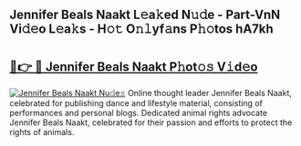 ## Jennifer Beals Naakt L𝚎a𝚔ed N𝚞𝚍e - Part-VnN Vi𝚍𝚎o L𝚎a𝚔s - H𝚘𝚝 O𝚗𝚕yf𝚊ns P𝚑𝚘tos hA7kh

# <h2><a href="http://kf30ev4.oniu.top/?m=Jennifer+Beals+Naakt">🔗👉 🔴 Jennifer Beals Naakt P𝚑ot𝚘𝚜 V𝚒d𝚎o</a></h2>

[![Jennifer Beals Naakt Nu𝚍e𝚜](https://i.imgur.com/0qMVB7G.gif)](http://kf30ev4.oniu.top/?m=Jennifer+Beals+Naakt)
Online thought leader Jennifer Beals Naakt, celebrated for publishing dance and lifestyle material, consisting of performances and personal blogs. Dedicated animal rights advocate Jennifer Beals Naakt, celebrated for their passion and efforts to protect the rights of animals.  
